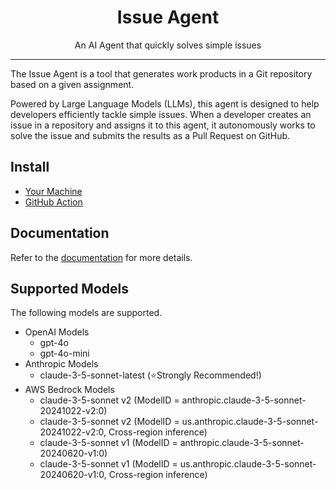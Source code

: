 <p align="center">
  <h1 align="center">Issue Agent</h1>
  <p align="center">An AI Agent that quickly solves simple issues</p>
</p>

---


The Issue Agent is a tool that generates work products in a Git repository based on a given assignment.

Powered by Large Language Models (LLMs), 
this agent is designed to help developers efficiently tackle simple issues. 
When a developer creates an issue in a repository and assigns it to this agent, 
it autonomously works to solve the issue and submits the results as a Pull Request on GitHub.


## Install

- [Your Machine](https://clover0.github.io/issue-agent/getting-started/installation/)
- [GitHub Action](https://github.com/clover0/setup-issue-agent)


## Documentation
Refer to the [documentation](https://clover0.github.io/issue-agent) for more details.


## Supported Models
The following models are supported.

- OpenAI Models
  - gpt-4o
  - gpt-4o-mini
- Anthropic Models
  - claude-3-5-sonnet-latest (⭐️Strongly Recommended!)
- AWS Bedrock Models
  - claude-3-5-sonnet v2 (ModelID = anthropic.claude-3-5-sonnet-20241022-v2:0)
  - claude-3-5-sonnet v2 (ModelID = us.anthropic.claude-3-5-sonnet-20241022-v2:0, Cross-region inference)
  - claude-3-5-sonnet v1 (ModelID = anthropic.claude-3-5-sonnet-20240620-v1:0)
  - claude-3-5-sonnet v1 (ModelID = us.anthropic.claude-3-5-sonnet-20240620-v1:0, Cross-region inference)
